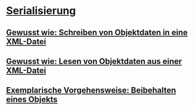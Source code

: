 # [Serialisierung](index.md)
## [Gewusst wie: Schreiben von Objektdaten in eine XML-Datei](how-to-write-object-data-to-an-xml-file.md)
## [Gewusst wie: Lesen von Objektdaten aus einer XML-Datei](how-to-read-object-data-from-an-xml-file.md)
## [Exemplarische Vorgehensweise: Beibehalten eines Objekts](walkthrough-persisting-an-object-in-visual-studio.md)
